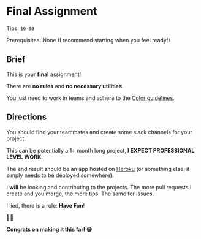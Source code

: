 # Final Assignment

Tips: `10-30`

Prerequisites: None (I recommend starting when you feel ready!)

## Brief

This is your **final** assignment!

There are **no rules** and **no necessary utilities**.

You just need to work in teams and adhere to the [Color guidelines](https://aeioio.github.io/).

## Directions

You should find your teammates and create some slack channels for your project.

This can be potentially a 1+ month long project, **I EXPECT PROFESSIONAL LEVEL WORK**.

The end result should be an app hosted on [Heroku](https://www.heroku.com/) (or something else, it simply needs to be deployed somewhere).

I **will** be looking and contributing to the projects. The more pull requests I create and you merge, the more tips. The same for issues.

I lied, there is a rule: **Have Fun**!

🎉🎉

**Congrats on making it this far! 😃**

